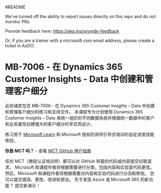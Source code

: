 #README

We've turned off the ability to report issues directly on this repo and do not monitor PRs.

Provide feedback here: https://aka.ms/provide-feedback

Or, if you are a trainer with a microsoft.com email address, please create a ticket in AzDO.

# MB-7006 - 在 Dynamics 365 Customer Insights - Data 中创建和管理客户细分

此存储库包含 MB-7006 - 在 Dynamics 365 Customer Insights – Data 中创建和管理客户细分的练习和支持文件。 本课程专为计划使用 Dynamics 365 Customer Insights – Data 来统一组织的不同数据系统并根据统一数据中的客户和业务属性创建强大的客户细分的学员而设计。

练习用于 [Microsoft Learn](https://learn.microsoft.com) 和 Microsoft 授权的讲师引导式培训的自定进度技能体验。

**你是 MCT 吗？** - 查看 [MCT GitHub 用户指南](https://microsoftlearning.github.io/MCT-User-Guide/)

任何 MCT（微软认证培训师）都可以对 GitHub 转载的代码或内容提交拉取请求。 Microsoft 和课程作者将根据需要进行分类，包括内容和实验室代码更改。
然后，Microsoft 和课程作者将根据需要对内容和实验代码进行分流和修改。 您可以提交错误、更改、改进和想法。 先于发现 Azure 或 Microsoft 365 的新功能？ 提交新演示！
